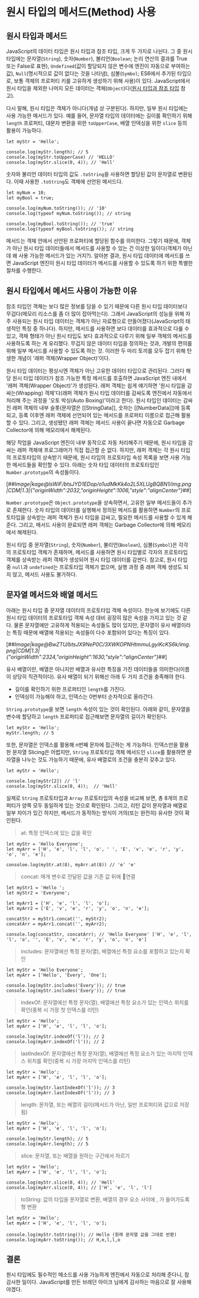 # 원시 타입의 메서드(Method) 사용
## **원시 타입과 메서드**

JavaScript의 데이터 타입은 원시 타입과 참조 타입, 크게 두 가지로 나뉜다. 그 중 원시 타입에는 문자열(`String`), 숫자(`Number`), 불리언(`Boolean`; 논리 연산의 결과를 True 또는 False로 표현), `Undefined`(값이 할당되지 않은 변수에 엔진이 자동으로 부여하는 값), `Null`(명시적으로 값이 없다는 것을 나타냄), 심볼(`Symbol`; ES6에서 추가된 타입으로, 보통 객체의 프로퍼티 키를 고유하게 생성하기 위해 사용)이 있다. JavaScript에서 원시 타입을 제외한 나머지 모든 데이터는 객체(`Object`)다([원시 타입과 참조 타입](https://jaygo-dev.tistory.com/2) 참고).

다시 말해, 원시 타입은 객체가 아니다(개념 상 구분된다). 하지만, 일부 원시 타입에는 사용 가능한 메서드가 있다. 예를 들어, 문자열 타입의 데이터에는 길이를 확인하기 위해 `length` 프로퍼티, 대문자 변환을 위한 `toUpperCase`, 배열 인덱싱을 위한 `slice` 등의 활용이 가능하다.

```
let myStr = 'Hello';

console.log(myStr.length); // 5
console.log(myStr.toUpperCase) // 'HELLO'
console.log(myStr.slice(0, 4)); // 'Hell'
```

숫자와 불리언 데이터 타입의 값도 `.toString`을 사용하면 할당된 값이 문자열로 변환된다. 이때 사용한 `.toString`도 객체에 선언된 메서드다.

```
let myNum = 10;
let myBool = true;

console.log(myNum.toString()); // '10'
console.log(typeof myNum.toString()); // string

console.log(myBool.toString()); // 'true'
console.log(typeof myBool.toString()); // string
```

메서드는 객체 안에서 선언된 프로퍼티에 할당된 함수를 의미한다. 그렇기 때문에, 객체가 아닌 원시 타입 데이터들에서 메서드를 사용할 수 있는 건 이상한 일이다(객체가 아닌데 왜 사용 가능한 메서드가 있는 거지?). 알아본 결과, 원시 타입 데이터에 메서드를 쓰면 JavaScript 엔진이 원시 타입 데이터가 메서드를 사용할 수 있도록 하기 위한 특별한 절차를 수행한다.

## **원시 타입에서 메서드 사용이 가능한 이유**

참조 타입인 객체는 보다 많은 정보를 담을 수 있기 때문에 다른 원시 타입 데이터보다 무겁다(메모리 리소스를 좀 더 많이 잡아먹는다). 그래서 JavaScript의 성능을 위해 자주 사용되는 원시 타입 데이터는 객체가 아닌 자료형으로 만들어졌다(JavaScript의 태생적인 특징 중 하나다). 하지만, 메서드를 사용하면 보다 데이터를 효과적으로 다룰 수 있고, 객체 형태가 아닌 원시 타입도 보다 효과적으로 다루기 위해 일부 객체의 메서드를 사용하도록 하는 게 유리했다. 무겁지 않은 데이터 타입을 정의하는 것과, 개발의 편의를 위해 일부 메서드를 사용할 수 있도록 하는 것. 이러한 두 마리 토끼를 모두 잡기 위해 탄생한 개념이 '래퍼 객체(Wrapper Object)'이다.

원시 타입 데이터는 평상시엔 객체가 아닌 고유한 데이터 타입으로 관리된다. 그러다 해당 원시 타입 데이터가 참조 가능한 특정 메서드를 호출하면 JavaScript 엔진 내에서 '래퍼 객체(Wrapper Object)'가 생성된다. 래퍼 객체는 쉽게 얘기하면 '원시 타입을 감싸는(Wrapping) 객체'다(래퍼 객체가 원시 타입 데이터를 감싸도록 엔진에서 자동에서 처리해 주는 과정을 '오토 박싱(Auto Boxing)'이라고 한다). 원시 타입인 데이터는 감싸진 래퍼 객체의 내부 슬롯(문자열은 \[\[StringData\]\], 숫자는 \[\[NumberData\]\])에 등록되고, 등록 이후엔 래퍼 객체에 선언되어 있는 메서드를 프로퍼티 이름으로 접근해 활용할 수 있다. 그리고, 생성됐던 래퍼 객체는 메서드 사용이 끝나면 자동으로 Garbage Collector에 의해 메모리에서 해제된다.

해당 작업을 JavaScript 엔진이 내부 동작으로 자동 처리해주기 때문에, 원시 타입을 감싸는 래퍼 객체에 프로그래머가 직접 접근할 순 없다. 하지만, 래퍼 객체는 각 원시 타입의 프로토타입의 상속받기 때문에, 원시 타입의 프로토타입 속성 목록을 보면 사용 가능한 메서드들을 확인할 수 있다. 아래는 숫자 타입 데이터의 프로토타입인 `Number.prototype`의 속성들이다.

[##_Image|kage@lsWiF/btsJYD1EDop/o1udMkKk4o2L5XLUgBQBN1/img.png|CDM|1.3|{"originWidth":2032,"originHeight":1006,"style":"alignCenter"}_##]

`Number.prototype`은 `Object.prototype`을 상속하면서, 고유한 일부 메서드들이 추가로 존재한다. 숫자 타입의 데이터를 실행해서 정의된 메서드를 활용하면 `Number`의 프로토타입을 상속받는 래퍼 객체가 원시 타입을 감싸고, 필요한 메서드를 사용할 수 있게 해준다. 그리고, 메서드 사용이 완료되면 래퍼 객체는 Garbage Collector에 의해 메모리에서 해제된다.

원시 타입 중 문자열(`String`), 숫자(`Number`), 불리언(`Boolean`), 심볼(`Symbol`)은 각각의 프로토타입 객체가 존재하며, 메서드를 사용하면 원시 타입별로 각자의 프로토타입 객체를 상속받는 래퍼 객체가 생성되어 원시 타입 데이터를 감싼다. 참고로, 원시 타입 중 `null`과 `undefined`는 프로토타입 객체가 없으며, 실행 과정 중 래퍼 객체 생성도 되지 않고, 메서드 사용도 불가하다.

## **문자열 메서드와 배열 메서드**

아래는 원시 타입 중 문자열 데이터의 프로토타입 객체 속성이다. 한눈에 보기에도 다른 원시 타입 데이터의 프로토타입 객체 속성 대비 굉장히 많은 속성을 가지고 있는 것 같다. 물론 문자열에만 고유하게 적용되는 속성들도 많이 있지만, 문자열이 유사 배열이라는 특징 때문에 배열에 적용되는 속성들이 다수 포함되어 있다는 특징이 있다.

[##_Image|kage@BwZTU/btsJX9NeP0C/3XWKOPNHtmmuLgyiKcKS6k/img.png|CDM|1.3|{"originWidth":2324,"originHeight":1630,"style":"alignCenter"}_##]

유사 배열이란, 배열은 아니지만 배열과 유사한 특징을 가진 데이터들을 의미한다(이름이 상당히 직관적이다). 유사 배열이 되기 위해선 아래 두 가지 조건을 충족해야 한다.

-   길이를 확인하기 위한 프로퍼티인 `length`를 가진다.
-   인덱싱이 가능해야 하고, 인덱스는 0번부터 순차적으로 올라간다.

`String.prototype`을 보면 `length` 속성이 있는 것이 확인된다. 아래와 같이, 문자열을 변수에 할당하고 `length` 프로퍼티로 접근해보면 문자열의 길이가 확인된다.

```
let myStr = 'Hello';
myStr.length; // 5
```

또한, 문자열은 인덱스를 활용해 n번째 문자에 접근하는 게 가능하다. 인덱스만을 활용한 문자열 Slicing은 어렵지만, `String` 프로토타입 객체 메서드인 `slice`를 활용하면 문자열을 나누는 것도 가능하기 때문에, 유사 배열로의 조건을 충분히 갖추고 있다.

```
let myStr = 'Hello';

console.log(myStr[2]) // 'l'
console.log(myStr.slice(0, 4));  // 'Hell'
```

실제로 `String` 프로토타입과 `Array` 프로토타입의 속성을 비교해 보면, 총 8개의 프로퍼티가 양쪽 모두 동일하게 있는 것으로 확인된다. 그리고, 리턴 값이 문자열과 배열로 일부 차이가 있긴 하지만, 메서드가 동작하는 방식이 거의(또는 완전히) 유사한 것이 확인된다.

> at: 특정 인덱스에 있는 값을 확인

```
let myStr = 'Hello Everyone';
let myArr = ['H', 'e', 'l', 'l', 'o', ' ', 'E', 'v', 'e', 'r', 'y', 'o', 'n', 'e'];

consoloe.log(myStr.at(8), myArr.at(8)) // 'e' 'e'
```

> concat: 매개 변수로 전달된 값을 기존 값 뒤에 연결

```
let myStr1 = 'Hello ';
let myStr2 = 'Everyone';

let myArr1 = ['H', 'e', 'l', 'l', 'o'];
let myArr2 = ['E', 'v', 'e', 'r', 'y', 'o', 'n', 'e'];

concatStr = myStr1.concat('', myStr2);
concatArr = myArr1.concat('', myArr2);

console.log(concatStr, concatArr); // 'Hello Everyone' ['H', 'e', 'l', 'l', 'o', '', 'E', 'v', 'e', 'r', 'y', 'o', 'n', 'e']
```

> includes: 문자열에선 특정 문자(열), 배열에선 특정 요소를 포함하고 있는지 확인

```
let myStr = 'Hello Everyone';
let myArr = ['Hello', 'Every', 'One'];

console.log(myStr.includes('Every')); // true
console.log(myStr.includes('Every')); // true
```

> indexOf: 문자열에선 특정 문자(열), 배열에선 특정 요소가 있는 인덱스 위치를 확인(중복 시 가장 첫 인덱스를 리턴)

```
let myStr = 'Hello';
let myArr = ['H', 'e', 'l', 'l', 'o'];

console.log(myStr.indexOf('l')); // 2
console.log(myArr.indexOf('l')); // 2
```

> lastIndexOf: 문자열에선 특정 문자(열), 배열에선 특정 요소가 있는 마지막 인덱스 위치를 확인(중복 시 가장 마지막 인덱스를 리턴)

```
let myStr = 'Hello';
let myArr = ['H', 'e', 'l', 'l', 'o'];

console.log(myStr.lastIndexOf('l')); // 3
console.log(myArr.lastIndexOf('l')); // 3
```

> length: 문자열, 또는 배열의 길이(메서드가 아닌, 일반 프로퍼티와 값으로 저장됨)

```
let myStr = 'Hello';
let myArr = ['H', 'e', 'l', 'l', 'o'];

console.log(myStr.length); // 5
console.log(myArr.length); // 5
```

> slice: 문자열, 또는 배열을 원하는 구간에서 자르기

```
let myStr = 'Hello';
let myArr = ['H', 'e', 'l', 'l', 'o'];

console.log(myStr.slice(0, 4)); // 'Hell'
console.log(myArr.slice(0, 4)); // ['H', 'e', 'l', 'l']
```

> toString: 값의 타입을 문자열로 변환, 배열의 경우 요소 사이에 , 가 들어가도록 형 변환

```
let myStr = 'Hello';
let myArr = ['H', 'e', 'l', 'l', 'o'];

console.log(myStr.toString()); // Hello (원래 문자열 값을 그대로 반환)
console.log(myArr.toString()); // H,e,l,l,o
```

## **결론**

원시 타입에도 필수적인 메소드를 사용 가능하게 엔진에서 자동으로 처리해 준다니, 참 감사한 일이다. JavaScript를 만든 브레던 아이크 님에게 감사하는 마음으로 잘 사용해야겠다.